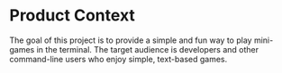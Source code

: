# Product Context

The goal of this project is to provide a simple and fun way to play mini-games in the terminal. The target audience is developers and other command-line users who enjoy simple, text-based games.
